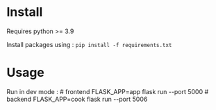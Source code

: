 # Install

Requires python >= 3.9

Install packages using :
`pip install -f requirements.txt`

# Usage

Run in dev mode :
	# frontend
    FLASK_APP=app flask run --port 5000
    # backend
    FLASK_APP=cook flask run --port 5006
